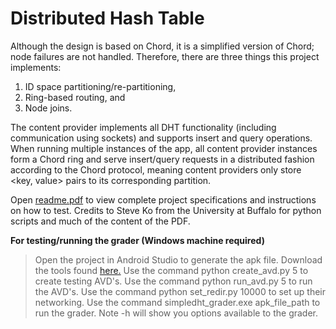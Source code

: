 # Distributed Hash Table
Although the design is based on Chord, it is a simplified version of Chord; node failures are not
handled. Therefore, there are three things this project implements:
1) ID space partitioning/re-partitioning,
2) Ring-based routing, and
3) Node joins.

The content provider implements all DHT functionality (including communication using sockets) and
supports insert and query operations. When running multiple instances of the app, all content
provider instances form a Chord ring and serve insert/query requests in a distributed
fashion according to the Chord protocol, meaning content providers only store <key, value> pairs to its corresponding partition.

Open [readme.pdf](https://github.com/Cabbler25/SimpleDHT/blob/master/readme.pdf) to view complete project specifications and instructions on how to test. Credits to Steve Ko from the University at Buffalo for python scripts and much of the content of the PDF.

**For testing/running the grader (Windows machine required)**
>Open the project in Android Studio to generate the apk file.
>Download the tools found [here.](https://github.com/Cabbler25/Distributed-Hash-Table/tree/master/Testing_Tools)
>Use the command python create_avd.py 5 to create testing AVD's.
>Use the command python run_avd.py 5 to run the AVD's.
>Use the command python set_redir.py 10000 to set up their networking.
>Use the command simpledht_grader.exe apk_file_path to run the grader. Note -h will show you options available to the grader.


